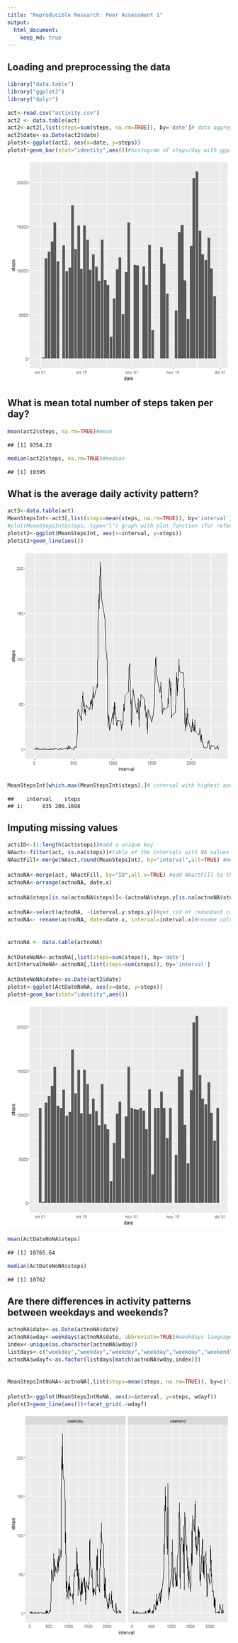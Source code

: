 ```yaml
---
title: "Reproducible Research: Peer Assessment 1"
output: 
  html_document:
    keep_md: true
---
```



## Loading and preprocessing the data

```r
library("data.table")
library("ggplot2")
library("dplyr")
```


```r
act<-read.csv("activity.csv")
act2 <- data.table(act)
act2<-act2[,list(steps=sum(steps, na.rm=TRUE)), by='date']# data aggregated by date
act2$date<-as.Date(act2$date)
plotst<-ggplot(act2, aes(x=date, y=steps))
plotst+geom_bar(stat="identity",aes())#histogram of steps/day with ggplot 
```

![plot of chunk unnamed-chunk-2](figure/unnamed-chunk-2-1.png)


## What is mean total number of steps taken per day?


```r
mean(act2$steps, na.rm=TRUE)#mean
```

```
## [1] 9354.23
```

```r
median(act2$steps, na.rm=TRUE)#median
```

```
## [1] 10395
```


## What is the average daily activity pattern?


```r
act3<-data.table(act)
MeanStepsInt<-act3[,list(steps=mean(steps, na.rm=TRUE)), by='interval']
#plot(MeanStepsInt$steps, type="l") graph with plot function (for reference only) 
plotst2<-ggplot(MeanStepsInt, aes(x=interval, y=steps))
plotst2+geom_line(aes())
```

![plot of chunk unnamed-chunk-4](figure/unnamed-chunk-4-1.png)

```r
MeanStepsInt[which.max(MeanStepsInt$steps),]# interval with highest average number of steps 
```

```
##    interval    steps
## 1:      835 206.1698
```

## Imputing missing values

```r
act$ID<-(1:length(act$steps))#add a unique key
NAact<-filter(act, is.na(steps))#table of the intervals with NA values
NAactFill<-merge(NAact,round(MeanStepsInt), by="interval",all=TRUE) #merge that table with the means for those intervals (rounded)

actnoNA<-merge(act, NAactFill, by="ID",all.x=TRUE) #add NAactFIll to the original dataset, thanks to the univoque ID
actnoNA<-arrange(actnoNA, date.x)

actnoNA$steps[is.na(actnoNA$steps)]<-(actnoNA$steps.y[is.na(actnoNA$steps)])#replace NA in steps with values in steps.y (the average steps for that intervall across all the sample)

actnoNA<-select(actnoNA, -(interval.y:steps.y))#get rid of redundant columns
actnoNA<- rename(actnoNA, date=date.x, interval=interval.x)#rename columns for clarity


actnoNA <- data.table(actnoNA)

ActDateNoNA<-actnoNA[,list(steps=sum(steps)), by='date']
ActIntervalNoNA<-actnoNA[,list(steps=sum(steps)), by='interval']

ActDateNoNA$date<-as.Date(act2$date)
plotst<-ggplot(ActDateNoNA, aes(x=date, y=steps))
plotst+geom_bar(stat="identity",aes())
```

![plot of chunk unnamed-chunk-5](figure/unnamed-chunk-5-1.png)

```r
mean(ActDateNoNA$steps)
```

```
## [1] 10765.64
```

```r
median(ActDateNoNA$steps)
```

```
## [1] 10762
```



## Are there differences in activity patterns between weekdays and weekends?

```r
actnoNA$date<-as.Date(actnoNA$date)
actnoNA$wday<-weekdays(actnoNA$date, abbreviate=TRUE)#weekdays language may change due to system settings
index<-unique(as.character(actnoNA$wday))
listdays<-c("weekday","weekday","weekday","weekday","weekday","weekend","weekend")
actnoNA$wdayf<-as.factor(listdays[match(actnoNA$wday,index)])


MeanStepsIntNoNA<-actnoNA[,list(steps=mean(steps, na.rm=TRUE)), by=c('interval',"wdayf")]

plotst3<-ggplot(MeanStepsIntNoNA, aes(x=interval, y=steps, wdayf))
plotst3+geom_line(aes())+facet_grid(.~wdayf)
```

![plot of chunk unnamed-chunk-6](figure/unnamed-chunk-6-1.png)
